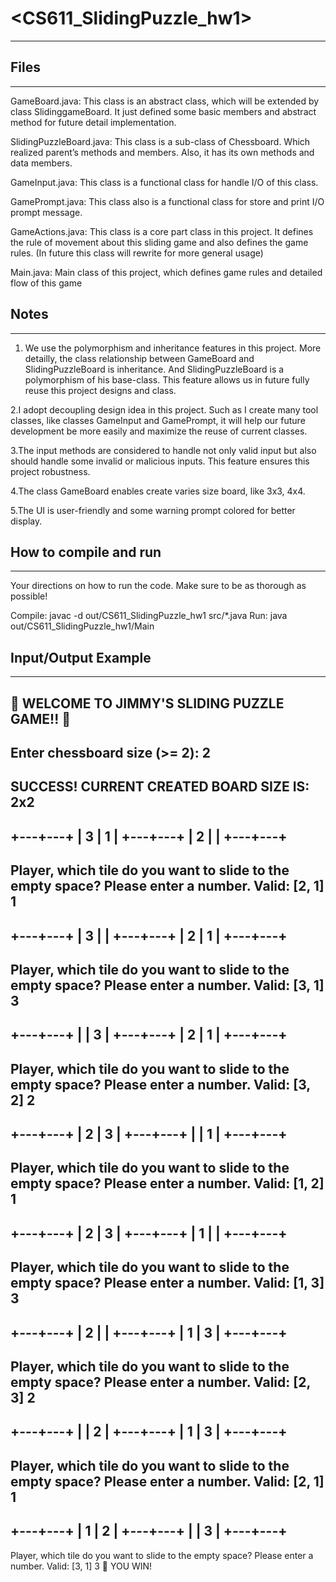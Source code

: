 # <CS611_SlidingPuzzle_hw1>
---------------------------------------------------------------------------

## Files
---------------------------------------------------------------------------
GameBoard.java: This class is an abstract class, which will be extended by class SlidinggameBoard. It just defined some basic members and abstract method for future detail implementation.

SlidingPuzzleBoard.java: This class is a sub-class of Chessboard. Which realized parent’s methods and members. Also, it has its own methods and data members.

GameInput.java: This class is a functional class for handle I/O of this class.

GamePrompt.java: This class also is a functional class for store and print I/O prompt message.

GameActions.java: This class is a core part class in this project. It defines the rule of movement about this sliding game and also defines the game rules.
(In future this class will rewrite for more general usage)

Main.java: Main class of this project, which defines game rules and detailed flow of this game

## Notes
---------------------------------------------------------------------------
1. We use the polymorphism and inheritance features in this project. More detailly, the class relationship between GameBoard and SlidingPuzzleBoard is inheritance. And SlidingPuzzleBoard is a polymorphism of his base-class. This feature allows us in future fully reuse this project designs and class.

2.I adopt decoupling design idea in this project. Such as I create many tool classes, like classes GameInput and GamePrompt, it will help our future development be more easily and maximize the reuse of current classes.

3.The input methods are considered to handle not only valid input but also should handle some invalid or malicious inputs. This feature ensures this project robustness.

4.The class GameBoard enables create varies size board, like 3x3, 4x4.

5.The UI is user-friendly and some warning prompt colored for better display.


## How to compile and run
---------------------------------------------------------------------------
Your directions on how to run the code. Make sure to be as thorough as possible!

Compile: javac -d out/CS611_SlidingPuzzle_hw1 src/*.java
Run: java out/CS611_SlidingPuzzle_hw1/Main

## Input/Output Example
---------------------------------------------------------------------------
🎉 WELCOME TO JIMMY'S SLIDING PUZZLE GAME!! 🎉
---------------------------------------------------------------------------------------------------------------------------
Enter chessboard size (>= 2): 2
---------------------------------------------------------------------------------------------------------------------------
SUCCESS! CURRENT CREATED BOARD SIZE IS: 2x2
----------------------------------------------------------------------------------
+---+---+
| 3 |   1 |
+---+---+
| 2 |       |
+---+---+
----------------------------------------------------------------------------------
Player, which tile do you want to slide to the empty space?
Please enter a number. Valid: [2, 1]
1
----------------------------------------------------------------------------------
+---+---+
| 3 |      |
+---+---+
| 2 |   1 |
+---+---+
----------------------------------------------------------------------------------
Player, which tile do you want to slide to the empty space?
Please enter a number. Valid: [3, 1]
3
----------------------------------------------------------------------------------
+---+---+
|      | 3 |
+---+---+
| 2   | 1 |
+---+---+
----------------------------------------------------------------------------------
Player, which tile do you want to slide to the empty space?
Please enter a number. Valid: [3, 2]
2
----------------------------------------------------------------------------------
+---+---+
| 2   | 3 |
+---+---+
|      | 1 |
+---+---+
----------------------------------------------------------------------------------
Player, which tile do you want to slide to the empty space?
Please enter a number. Valid: [1, 2]
1
----------------------------------------------------------------------------------
+---+---+
| 2  |  3 |
+---+---+
| 1  |     |
+---+---+
----------------------------------------------------------------------------------
Player, which tile do you want to slide to the empty space?
Please enter a number. Valid: [1, 3]
3
----------------------------------------------------------------------------------
+---+---+
| 2  |     |
+---+---+
| 1  |  3 |
+---+---+
----------------------------------------------------------------------------------
Player, which tile do you want to slide to the empty space?
Please enter a number. Valid: [2, 3]
2
----------------------------------------------------------------------------------
+---+---+
|     |  2 |
+---+---+
| 1  |  3 |
+---+---+
----------------------------------------------------------------------------------
Player, which tile do you want to slide to the empty space?
Please enter a number. Valid: [2, 1]
1
----------------------------------------------------------------------------------
+---+---+
| 1  |  2 |
+---+---+
|      | 3 |
+---+---+
----------------------------------------------------------------------------------
Player, which tile do you want to slide to the empty space?
Please enter a number. Valid: [3, 1]
3
🥳 YOU WIN!



